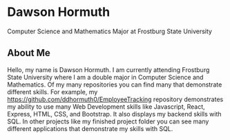 # Dawson Hormuth

Computer Science and Mathematics Major at Frostburg State University

## About Me

Hello, my name is Dawson Hormuth. I am currently attending Frostburg State University where I am a double major in Computer Science and Mathematics. Of my many repositories you can find many that demonstrate different skills. For example, my https://github.com/ddhormuth0/EmployeeTracking repository demonstrates my ability to use many Web Development skills like Javascript, React, Express, HTML, CSS, and Bootstrap. It also displays my backend skills with SQL. In other projects like my finished project folder you can see many different applications that demonstrate my skills with SQL.
